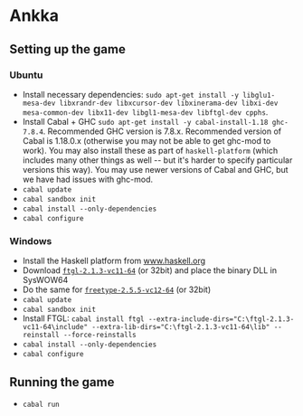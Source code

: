 # Ankka

## Setting up the game

### Ubuntu
- Install necessary dependencies: `sudo apt-get install -y libglu1-mesa-dev libxrandr-dev libxcursor-dev libxinerama-dev libxi-dev mesa-common-dev libx11-dev libgl1-mesa-dev libftgl-dev cpphs`.
- Install Cabal + GHC `sudo apt-get install -y cabal-install-1.18 ghc-7.8.4`. Recommended GHC version is 7.8.x. Recommended version of Cabal is 1.18.0.x (otherwise you may not be able to get ghc-mod to work). You may also install these as part of `haskell-platform` (which includes many other things as well -- but it's harder to specify particular versions this way). You may use newer versions of Cabal and GHC, but we have had issues with ghc-mod.
- `cabal update`
- `cabal sandbox init`
- `cabal install --only-dependencies`
- `cabal configure`
 
### Windows
- Install the Haskell platform from www.haskell.org
- Download [`ftgl-2.1.3-vc11-64`](http://www.opencascade.org/getocc/download/3rdparty/) (or 32bit) and place the binary DLL in SysWOW64
- Do the same for [`freetype-2.5.5-vc12-64`](http://www.opencascade.org/getocc/download/3rdparty/) (or 32bit)
- `cabal update`
- `cabal sandbox init`
- Install FTGL: `cabal install ftgl --extra-include-dirs="C:\ftgl-2.1.3-vc11-64\include" --extra-lib-dirs="C:\ftgl-2.1.3-vc11-64\lib" --reinstall --force-reinstalls`
- `cabal install --only-dependencies`
- `cabal configure`

## Running the game

- `cabal run`
